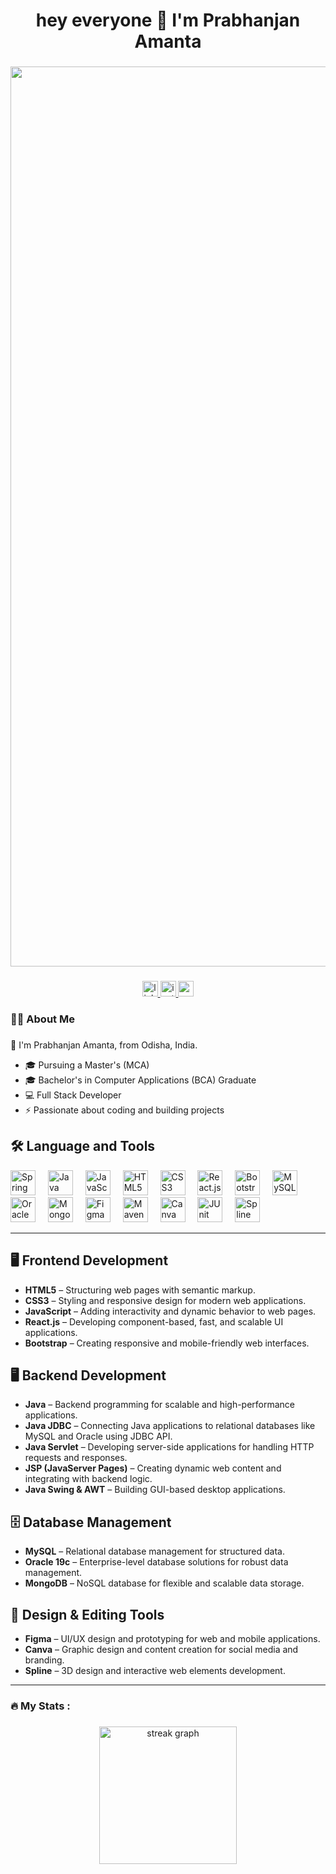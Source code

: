 <h1 align="center">hey everyone 👋 I'm Prabhanjan Amanta</h1>

###

<div align="center">
  <img width="2560" height="1440" alt="Image" src="https://github.com/user-attachments/assets/8913e318-b9b4-44f5-a46d-eb3e946ffc86" />
</div>

###

<div align="center">
  <a href="https://www.linkedin.com/in/pravanjan-17p/" target="_blank">
    <img src="https://img.shields.io/static/v1?message=LinkedIn&logo=linkedin&label=&color=0077B5&logoColor=white&labelColor=&style=for-the-badge" height="25" alt="linkedin logo"  />
  </a>
  <a href="https://www.instagram.com/pravanjan_17p/" target="_blank">
    <img src="https://img.shields.io/static/v1?message=Instagram&logo=instagram&label=&color=E4405F&logoColor=white&labelColor=&style=for-the-badge" height="25" alt="instagram logo"  />
  </a>
  <a href="mailto:pravanjan2003p@gmail.com" target="_blank">
    <img src="https://img.shields.io/static/v1?message=Gmail&logo=gmail&label=&color=D14836&logoColor=white&labelColor=&style=for-the-badge" height="25" alt="gmail logo"  />
  </a>
</div>

###

<h3 align="left">👩‍💻  About Me</h3>


###

👋 I'm Prabhanjan Amanta, from Odisha, India.

- 🎓 Pursuing a Master's (MCA)
- 🎓 Bachelor's in Computer Applications (BCA) Graduate
- 💻 Full Stack Developer
- ⚡ Passionate about coding and building projects



## 🛠 Language and Tools  

<div align="left">
  <!-- Spring Icon -->
  <img src="https://cdn.jsdelivr.net/gh/devicons/devicon/icons/spring/spring-original.svg" height="40" alt="Spring" />
  <img width="12" />
  <img src="https://cdn.jsdelivr.net/gh/devicons/devicon/icons/java/java-original.svg" height="40" alt="Java" />
  <img width="12" />
  <img src="https://cdn.jsdelivr.net/gh/devicons/devicon/icons/javascript/javascript-original.svg" height="40" alt="JavaScript" />
  <img width="12" />
  <img src="https://cdn.jsdelivr.net/gh/devicons/devicon/icons/html5/html5-original.svg" height="40" alt="HTML5" />
  <img width="12" />
  <img src="https://cdn.jsdelivr.net/gh/devicons/devicon/icons/css3/css3-original.svg" height="40" alt="CSS3" />
  <img width="12" />
  <img src="https://cdn.jsdelivr.net/gh/devicons/devicon/icons/react/react-original.svg" height="40" alt="React.js" />
  <img width="12" />
  <img src="https://cdn.jsdelivr.net/gh/devicons/devicon/icons/bootstrap/bootstrap-original.svg" height="40" alt="Bootstrap" />
  <img width="12" />
  <img src="https://cdn.jsdelivr.net/gh/devicons/devicon/icons/mysql/mysql-original.svg" height="40" alt="MySQL" />
  <img width="12" />
  <img src="https://cdn.jsdelivr.net/gh/devicons/devicon/icons/oracle/oracle-original.svg" height="40" alt="Oracle 19c" />
  <img width="12" />
  <img src="https://cdn.jsdelivr.net/gh/devicons/devicon/icons/mongodb/mongodb-original.svg" height="40" alt="MongoDB" />
  <img width="12" />
  <img src="https://cdn.jsdelivr.net/gh/devicons/devicon/icons/figma/figma-original.svg" height="40" alt="Figma" />
  <img width="12" />
  <img src="https://cdn.jsdelivr.net/gh/devicons/devicon/icons/maven/maven-original.svg" height="40" alt="Maven" />
  <img width="12" />
  <img src="https://cdn.jsdelivr.net/gh/devicons/devicon/icons/canva/canva-original.svg" height="40" alt="Canva" />
  <img width="12" />
  <img src="https://cdn.jsdelivr.net/gh/devicons/devicon/icons/junit/junit-plain.svg" height="40" alt="JUnit" />
  <img width="12" />
  <img src="https://www.spline.design/images/favicon/favicon.ico" height="40" alt="Spline" />
</div>

---
## 🖥️ Frontend Development  
- **HTML5** – Structuring web pages with semantic markup.  
- **CSS3** – Styling and responsive design for modern web applications.  
- **JavaScript** – Adding interactivity and dynamic behavior to web pages.  
- **React.js** – Developing component-based, fast, and scalable UI applications.  
- **Bootstrap** – Creating responsive and mobile-friendly web interfaces.  

## 🖥️ Backend Development  
- **Java** – Backend programming for scalable and high-performance applications.  
- **Java JDBC** – Connecting Java applications to relational databases like MySQL and Oracle using JDBC API.
- **Java Servlet** – Developing server-side applications for handling HTTP requests and responses.  
- **JSP (JavaServer Pages)** – Creating dynamic web content and integrating with backend logic.
- **Java Swing & AWT** – Building GUI-based desktop applications.  

## 🗄️ Database Management  
- **MySQL** – Relational database management for structured data.  
- **Oracle 19c** – Enterprise-level database solutions for robust data management.  
- **MongoDB** – NoSQL database for flexible and scalable data storage.  

## 🎨 Design & Editing Tools  
- **Figma** – UI/UX design and prototyping for web and mobile applications.  
- **Canva** – Graphic design and content creation for social media and branding.  
- **Spline** – 3D design and interactive web elements development.  

---

###

<h3 align="left">🔥   My Stats :</h3>

###

<div align="center">
  <img src="https://streak-stats.demolab.com?user=Prabhanjan-17p&locale=en&mode=daily&theme=dark&hide_border=false&border_radius=5&order=3" height="220" alt="streak graph"  />
</div>


